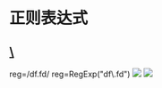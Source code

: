 # 正则表达式
## [\\](https://www.cnblogs.com/NIFS/p/12341372.html)
reg=/df.fd/
reg=RegExp("df\\.fd")
<img src=https://img2018.cnblogs.com/i-beta/1082154/202002/1082154-20200221144051532-2045373474.png>
<img src=https://img2018.cnblogs.com/i-beta/1082154/202002/1082154-20200221144557798-154732317.png>
